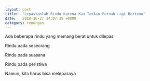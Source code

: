 ```yaml
---
layout: post
title:  "Lepaskanlah Rindu Karena Kau Takkan Pernah Lagi Bertemu"
date:   2018-10-27 14:07:38 +0800
category: renungan
---
```


Ada beberapa rindu yang memang berat untuk dilepas

Rindu pada seseorang

Rindu pada suasana

Rindu pada peristiwa

Namun, kita harus bisa melepasnya